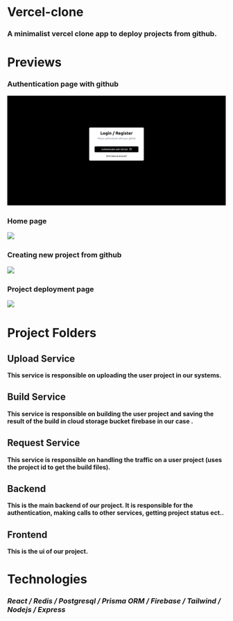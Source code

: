 # Vercel-clone
### A minimalist vercel clone app to deploy projects from github.

# Previews

### Authentication page with github
![](https://raw.githubusercontent.com/benAzouzYassin/Vercel-clone/main/previews/auth-page.png)

### Home page
![](https://raw.github.com/benAzouzYassin/Vercel-clone/Vercel-clone/main/previews/home-page.png)

### Creating new project from github 
![](https://raw.github.com/benAzouzYassin/Vercel-clone/Vercel-clone/main/previews/import-page.png)


### Project deployment page
![](https://raw.github.com/benAzouzYassin/Vercel-clone/Vercel-clone/main/previews/project-page.png)

# Project Folders

## Upload Service
**This service is responsible on uploading the user project in our systems.**

## Build Service
**This service is responsible on building the user project and saving the result of the build in cloud storage bucket firebase in our case .**

## Request Service
**This service is responsible on handling the traffic on a user project (uses the project id to get the build files).**

## Backend
**This is the main backend of our project. It is responsible for the authentication, making calls to other services, getting project status ect..**

## Frontend
**This is the ui of our project.**

# Technologies
### *React / Redis / Postgresql / Prisma ORM / Firebase / Tailwind / Nodejs / Express*
